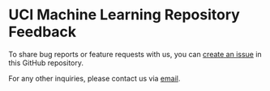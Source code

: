 # UCI Machine Learning Repository Feedback

To share bug reports or feature requests with us, you can [create an issue](https://github.com/uci-ml-repo/ucimlrepo-feedback/issues/new/choose) in this GitHub repository.

For any other inquiries, please contact us via [email](mailto:ml-repository@ics.uci.edu).
